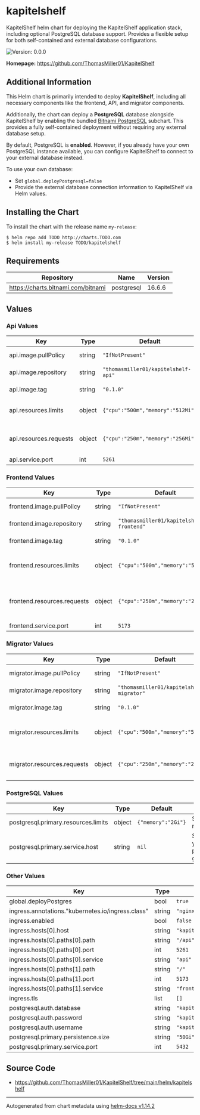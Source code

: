 # kapitelshelf

KapitelShelf helm chart for deploying the KapitelShelf application stack, including optional PostgreSQL database support. Provides a flexible setup for both self-contained and external database configurations.

![Version: 0.0.0](https://img.shields.io/badge/Version-0.0.0-informational?style=flat-square)

**Homepage:** <https://github.com/ThomasMiller01/KapitelShelf>

## Additional Information

This Helm chart is primarily intended to deploy **KapitelShelf**, including all necessary components like the frontend, API, and migrator components.

Additionally, the chart can deploy a **PostgreSQL** database alongside KapitelShelf by enabling the bundled [Bitnami PostgreSQL](https://artifacthub.io/packages/helm/bitnami/postgresql) subchart. This provides a fully self-contained deployment without requiring any external database setup.

By default, PostgreSQL is **enabled**. 
However, if you already have your own PostgreSQL instance available, you can configure KapitelShelf to connect to your external database instead.

To use your own database:
- Set `global.deployPostgresql=false`
- Provide the external database connection information to KapitelShelf via Helm values.

## Installing the Chart

To install the chart with the release name `my-release`:

```console
$ helm repo add TODO http://charts.TODO.com
$ helm install my-release TODO/kapitelshelf
```

## Requirements

| Repository | Name | Version |
|------------|------|---------|
| https://charts.bitnami.com/bitnami | postgresql | 16.6.6 |

## Values

### Api Values

| Key | Type | Default | Description |
|-----|------|---------|-------------|
| api.image.pullPolicy | string | `"IfNotPresent"` | Docker [imagePullPolicy](https://kubernetes.io/docs/concepts/containers/images/#pre-pulled-images) |
| api.image.repository | string | `"thomasmiller01/kapitelshelf-api"` | Docker image repository |
| api.image.tag | string | `"0.1.0"` | Docker image tag |
| api.resources.limits | object | `{"cpu":"500m","memory":"512Mi"}` | Sets the api container resources limits |
| api.resources.requests | object | `{"cpu":"250m","memory":"256Mi"}` | Sets the api container resources requests |
| api.service.port | int | `5261` | Api port |

### Frontend Values

| Key | Type | Default | Description |
|-----|------|---------|-------------|
| frontend.image.pullPolicy | string | `"IfNotPresent"` | Docker [imagePullPolicy](https://kubernetes.io/docs/concepts/containers/images/#pre-pulled-images) |
| frontend.image.repository | string | `"thomasmiller01/kapitelshelf-frontend"` | Docker image repository |
| frontend.image.tag | string | `"0.1.0"` | Docker image tag |
| frontend.resources.limits | object | `{"cpu":"500m","memory":"512Mi"}` | Sets the frontend container resources limits   |
| frontend.resources.requests | object | `{"cpu":"250m","memory":"256Mi"}` | Sets the frontend container resources requests  |
| frontend.service.port | int | `5173` | Frontend port |

### Migrator Values

| Key | Type | Default | Description |
|-----|------|---------|-------------|
| migrator.image.pullPolicy | string | `"IfNotPresent"` | Docker [imagePullPolicy](https://kubernetes.io/docs/concepts/containers/images/#pre-pulled-images) |
| migrator.image.repository | string | `"thomasmiller01/kapitelshelf-migrator"` | Docker image repository |
| migrator.image.tag | string | `"0.1.0"` | Docker image tag |
| migrator.resources.limits | object | `{"cpu":"500m","memory":"512Mi"}` | Sets the migrator container resources limits |
| migrator.resources.requests | object | `{"cpu":"250m","memory":"256Mi"}` | Sets the migrator container resources limits |

### PostgreSQL Values

| Key | Type | Default | Description |
|-----|------|---------|-------------|
| postgresql.primary.resources.limits | object | `{"memory":"2Gi"}` | Sets the postgres container resources limits |
| postgresql.primary.service.host | string | `nil` | Sets the postgres host, if you're using an external postgres. Will be ignored, if `global.deployPostgres=true`. |

### Other Values

| Key | Type | Default | Description |
|-----|------|---------|-------------|
| global.deployPostgres | bool | `true` |  |
| ingress.annotations."kubernetes.io/ingress.class" | string | `"nginx"` |  |
| ingress.enabled | bool | `false` |  |
| ingress.hosts[0].host | string | `"kapitelshelf.example.com"` |  |
| ingress.hosts[0].paths[0].path | string | `"/api"` |  |
| ingress.hosts[0].paths[0].port | int | `5261` |  |
| ingress.hosts[0].paths[0].service | string | `"api"` |  |
| ingress.hosts[0].paths[1].path | string | `"/"` |  |
| ingress.hosts[0].paths[1].port | int | `5173` |  |
| ingress.hosts[0].paths[1].service | string | `"frontend"` |  |
| ingress.tls | list | `[]` |  |
| postgresql.auth.database | string | `"kapitelshelf"` |  |
| postgresql.auth.password | string | `"kapitelshelf"` |  |
| postgresql.auth.username | string | `"kapitelshelf"` |  |
| postgresql.primary.persistence.size | string | `"50Gi"` |  |
| postgresql.primary.service.port | int | `5432` |  |

## Source Code

* <https://github.com/ThomasMiller01/KapitelShelf/tree/main/helm/kapitelshelf>

----------------------------------------------
Autogenerated from chart metadata using [helm-docs v1.14.2](https://github.com/norwoodj/helm-docs/releases/v1.14.2)